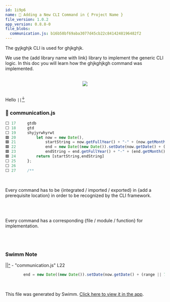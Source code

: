 ```yaml
---
id: 1i9p6
name: 🧰 Adding a New CLI Command in { Project Name }
file_version: 1.0.2
app_version: 0.8.8-0
file_blobs:
  communication.js: b16b58bf69aba3077d45cb22c8414248196482f2
---
```


The gyjkghjk CLI is used for ghjkghjk.

We use the {add library name with link} library to implement the generic CLI logic. In this doc you will learn how the ghjkghjkgh command was implemented.

<br/>

<div align="center"><img src="https://firebasestorage.googleapis.com/v0/b/swimmio-content/o/repositories%2F5uDzblDyNSQUaETEGltk%2F1f20ce9f-92b6-45ff-a476-3a55dd900d44.png?alt=media&token=21bf3a7a-9a98-4abe-bb0b-d0599a031889" style="width:'25%'"/></div>

<br/>

Hello `||`[<sup id="Zbt0Ri">↓</sup>](#f-Zbt0Ri)
<!-- NOTE-swimm-snippet: the lines below link your snippet to Swimm -->
### 📄 communication.js
```javascript
⬜ 17     gtdb
⬜ 18     gtd
⬜ 19     shyjyrwhyrwt
🟩 20         let now = new Date(),
🟩 21             startString = now.getFullYear() + "-" + (now.getMonth() + 1) + "-" + (now.getDate()),
🟩 22             end = new Date((new Date()).setDate(now.getDate() + (range || 7))),
🟩 23             endString = end.getFullYear() + "-" + (end.getMonth() + 1) + "-" + (end.getDate());
🟩 24         return [startString,endString]
⬜ 25     };
⬜ 26     
⬜ 27     /**
```

<br/>

Every command has to be {integrated / imported / exported} in {add a prerequisite location} in order to be recognized by the CLI framework.

<br/>



<br/>

Every command has a corresponding {file / module / function} for implementation.

<br/>



<br/>

<!-- THIS IS AN AUTOGENERATED SECTION. DO NOT EDIT THIS SECTION DIRECTLY -->
### Swimm Note

<span id="f-Zbt0Ri">||</span>[^](#Zbt0Ri) - "communication.js" L22
```javascript
        end = new Date((new Date()).setDate(now.getDate() + (range || 7))),
```

<br/>

This file was generated by Swimm. [Click here to view it in the app](https://swimm-web-app.web.app/repos/ls4DA2fLasmQuEbT4ipw/docs/1i9p6).